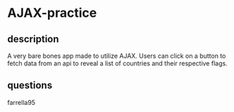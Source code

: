 # AJAX-practice

## description

A very bare bones app made to utilize AJAX. Users can click on a button to fetch data from an api to reveal a list of countries and their respective flags.

## questions

farrella95
